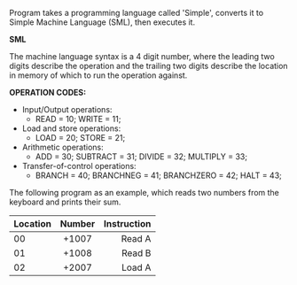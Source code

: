 Program takes a programming language called 'Simple', converts it to Simple Machine Language (SML), then executes it.

**SML**

The machine language syntax is a 4 digit number, where the leading two digits describe the operation and the trailing two digits describe the location in memory of which to run the operation against.

**OPERATION CODES:**

- Input/Output operations: 
    - READ = 10; WRITE = 11;
- Load and store operations:
    - LOAD = 20; STORE = 21;
- Arithmetic operations:
    - ADD = 30; SUBTRACT = 31; DIVIDE = 32; MULTIPLY = 33;
- Transfer-of-control operations:
    - BRANCH = 40; BRANCHNEG = 41; BRANCHZERO = 42; HALT = 43;

The following program as an example, which reads two numbers from the keyboard and prints their sum.

| Location      | Number        | Instruction  |
| ------------- |:-------------:| ------------:|
| 00            | +1007         | Read A       |       
| 01            | +1008         | Read B       |
| 02            | +2007         | Load A       |
